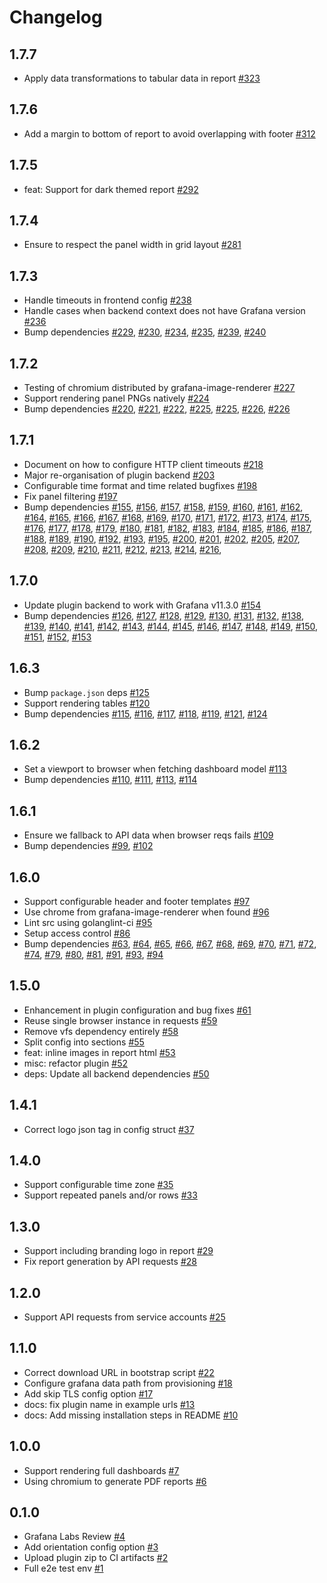 # Changelog

## 1.7.7

- Apply data transformations to tabular data in report  [#323](https://github.com/mahendrapaipuri/grafana-dashboard-reporter-app/pull/323)

## 1.7.6

- Add a margin to bottom of report to avoid overlapping with footer [#312](https://github.com/mahendrapaipuri/grafana-dashboard-reporter-app/pull/312)

## 1.7.5

- feat: Support for dark themed report [#292](https://github.com/mahendrapaipuri/grafana-dashboard-reporter-app/pull/292)

## 1.7.4

- Ensure to respect the panel width in grid layout [#281](https://github.com/mahendrapaipuri/grafana-dashboard-reporter-app/pull/281)

## 1.7.3

- Handle timeouts in frontend config [#238](https://github.com/mahendrapaipuri/grafana-dashboard-reporter-app/pull/238)
- Handle cases when backend context does not have Grafana version [#236](https://github.com/mahendrapaipuri/grafana-dashboard-reporter-app/pull/236)
- Bump dependencies [#229](https://github.com/mahendrapaipuri/grafana-dashboard-reporter-app/pull/229), [#230](https://github.com/mahendrapaipuri/grafana-dashboard-reporter-app/pull/230), [#234](https://github.com/mahendrapaipuri/grafana-dashboard-reporter-app/pull/234), [#235](https://github.com/mahendrapaipuri/grafana-dashboard-reporter-app/pull/235), [#239](https://github.com/mahendrapaipuri/grafana-dashboard-reporter-app/pull/239), [#240](https://github.com/mahendrapaipuri/grafana-dashboard-reporter-app/pull/240)

## 1.7.2

- Testing of chromium distributed by grafana-image-renderer [#227](https://github.com/mahendrapaipuri/grafana-dashboard-reporter-app/pull/227)
- Support rendering panel PNGs natively [#224](https://github.com/mahendrapaipuri/grafana-dashboard-reporter-app/pull/224)
- Bump dependencies [#220](https://github.com/mahendrapaipuri/grafana-dashboard-reporter-app/pull/220), [#221](https://github.com/mahendrapaipuri/grafana-dashboard-reporter-app/pull/221), [#222](https://github.com/mahendrapaipuri/grafana-dashboard-reporter-app/pull/222), [#225](https://github.com/mahendrapaipuri/grafana-dashboard-reporter-app/pull/158), [#225](https://github.com/mahendrapaipuri/grafana-dashboard-reporter-app/pull/225), [#226](https://github.com/mahendrapaipuri/grafana-dashboard-reporter-app/pull/160), [#226](https://github.com/mahendrapaipuri/grafana-dashboard-reporter-app/pull/226)

## 1.7.1

- Document on how to configure HTTP client timeouts [#218](https://github.com/mahendrapaipuri/grafana-dashboard-reporter-app/pull/218)
- Major re-organisation of plugin backend [#203](https://github.com/mahendrapaipuri/grafana-dashboard-reporter-app/pull/203)
- Configurable time format and time related bugfixes [#198](https://github.com/mahendrapaipuri/grafana-dashboard-reporter-app/pull/198)
- Fix panel filtering [#197](https://github.com/mahendrapaipuri/grafana-dashboard-reporter-app/pull/197)
- Bump dependencies [#155](https://github.com/mahendrapaipuri/grafana-dashboard-reporter-app/pull/155), [#156](https://github.com/mahendrapaipuri/grafana-dashboard-reporter-app/pull/156), [#157](https://github.com/mahendrapaipuri/grafana-dashboard-reporter-app/pull/157), [#158](https://github.com/mahendrapaipuri/grafana-dashboard-reporter-app/pull/158), [#159](https://github.com/mahendrapaipuri/grafana-dashboard-reporter-app/pull/159), [#160](https://github.com/mahendrapaipuri/grafana-dashboard-reporter-app/pull/160), [#161](https://github.com/mahendrapaipuri/grafana-dashboard-reporter-app/pull/161), [#162](https://github.com/mahendrapaipuri/grafana-dashboard-reporter-app/pull/162), [#164](https://github.com/mahendrapaipuri/grafana-dashboard-reporter-app/pull/164), [#165](https://github.com/mahendrapaipuri/grafana-dashboard-reporter-app/pull/165), [#166](https://github.com/mahendrapaipuri/grafana-dashboard-reporter-app/pull/166), [#167](https://github.com/mahendrapaipuri/grafana-dashboard-reporter-app/pull/167), [#168](https://github.com/mahendrapaipuri/grafana-dashboard-reporter-app/pull/168), [#169](https://github.com/mahendrapaipuri/grafana-dashboard-reporter-app/pull/169), [#170](https://github.com/mahendrapaipuri/grafana-dashboard-reporter-app/pull/170), [#171](https://github.com/mahendrapaipuri/grafana-dashboard-reporter-app/pull/171), [#172](https://github.com/mahendrapaipuri/grafana-dashboard-reporter-app/pull/172), [#173](https://github.com/mahendrapaipuri/grafana-dashboard-reporter-app/pull/173), [#174](https://github.com/mahendrapaipuri/grafana-dashboard-reporter-app/pull/174), [#175](https://github.com/mahendrapaipuri/grafana-dashboard-reporter-app/pull/175), [#176](https://github.com/mahendrapaipuri/grafana-dashboard-reporter-app/pull/176), [#177](https://github.com/mahendrapaipuri/grafana-dashboard-reporter-app/pull/177), [#178](https://github.com/mahendrapaipuri/grafana-dashboard-reporter-app/pull/178), [#179](https://github.com/mahendrapaipuri/grafana-dashboard-reporter-app/pull/179), [#180](https://github.com/mahendrapaipuri/grafana-dashboard-reporter-app/pull/180), [#181](https://github.com/mahendrapaipuri/grafana-dashboard-reporter-app/pull/181), [#182](https://github.com/mahendrapaipuri/grafana-dashboard-reporter-app/pull/182), [#183](https://github.com/mahendrapaipuri/grafana-dashboard-reporter-app/pull/183), [#184](https://github.com/mahendrapaipuri/grafana-dashboard-reporter-app/pull/184), [#185](https://github.com/mahendrapaipuri/grafana-dashboard-reporter-app/pull/185), [#186](https://github.com/mahendrapaipuri/grafana-dashboard-reporter-app/pull/186), [#187](https://github.com/mahendrapaipuri/grafana-dashboard-reporter-app/pull/187), [#188](https://github.com/mahendrapaipuri/grafana-dashboard-reporter-app/pull/188), [#189](https://github.com/mahendrapaipuri/grafana-dashboard-reporter-app/pull/189), [#190](https://github.com/mahendrapaipuri/grafana-dashboard-reporter-app/pull/190), [#192](https://github.com/mahendrapaipuri/grafana-dashboard-reporter-app/pull/192), [#193](https://github.com/mahendrapaipuri/grafana-dashboard-reporter-app/pull/193), [#195](https://github.com/mahendrapaipuri/grafana-dashboard-reporter-app/pull/195), [#200](https://github.com/mahendrapaipuri/grafana-dashboard-reporter-app/pull/200), [#201](https://github.com/mahendrapaipuri/grafana-dashboard-reporter-app/pull/201), [#202](https://github.com/mahendrapaipuri/grafana-dashboard-reporter-app/pull/202), [#205](https://github.com/mahendrapaipuri/grafana-dashboard-reporter-app/pull/205), [#207](https://github.com/mahendrapaipuri/grafana-dashboard-reporter-app/pull/207), [#208](https://github.com/mahendrapaipuri/grafana-dashboard-reporter-app/pull/208), [#209](https://github.com/mahendrapaipuri/grafana-dashboard-reporter-app/pull/209), [#210](https://github.com/mahendrapaipuri/grafana-dashboard-reporter-app/pull/210), [#211](https://github.com/mahendrapaipuri/grafana-dashboard-reporter-app/pull/211), [#212](https://github.com/mahendrapaipuri/grafana-dashboard-reporter-app/pull/212), [#213](https://github.com/mahendrapaipuri/grafana-dashboard-reporter-app/pull/213), [#214](https://github.com/mahendrapaipuri/grafana-dashboard-reporter-app/pull/214), [#216](https://github.com/mahendrapaipuri/grafana-dashboard-reporter-app/pull/216),

## 1.7.0

- Update plugin backend to work with Grafana v11.3.0 [#154](https://github.com/mahendrapaipuri/grafana-dashboard-reporter-app/pull/154)
- Bump dependencies [#126](https://github.com/mahendrapaipuri/grafana-dashboard-reporter-app/pull/126), [#127](https://github.com/mahendrapaipuri/grafana-dashboard-reporter-app/pull/127), [#128](https://github.com/mahendrapaipuri/grafana-dashboard-reporter-app/pull/128), [#129](https://github.com/mahendrapaipuri/grafana-dashboard-reporter-app/pull/129), [#130](https://github.com/mahendrapaipuri/grafana-dashboard-reporter-app/pull/130), [#131](https://github.com/mahendrapaipuri/grafana-dashboard-reporter-app/pull/131), [#132](https://github.com/mahendrapaipuri/grafana-dashboard-reporter-app/pull/132), [#138](https://github.com/mahendrapaipuri/grafana-dashboard-reporter-app/pull/138), [#139](https://github.com/mahendrapaipuri/grafana-dashboard-reporter-app/pull/139), [#140](https://github.com/mahendrapaipuri/grafana-dashboard-reporter-app/pull/140), [#141](https://github.com/mahendrapaipuri/grafana-dashboard-reporter-app/pull/141), [#142](https://github.com/mahendrapaipuri/grafana-dashboard-reporter-app/pull/142), [#143](https://github.com/mahendrapaipuri/grafana-dashboard-reporter-app/pull/143), [#144](https://github.com/mahendrapaipuri/grafana-dashboard-reporter-app/pull/144), [#145](https://github.com/mahendrapaipuri/grafana-dashboard-reporter-app/pull/145), [#146](https://github.com/mahendrapaipuri/grafana-dashboard-reporter-app/pull/146), [#147](https://github.com/mahendrapaipuri/grafana-dashboard-reporter-app/pull/147), [#148](https://github.com/mahendrapaipuri/grafana-dashboard-reporter-app/pull/148), [#149](https://github.com/mahendrapaipuri/grafana-dashboard-reporter-app/pull/149), [#150](https://github.com/mahendrapaipuri/grafana-dashboard-reporter-app/pull/150), [#151](https://github.com/mahendrapaipuri/grafana-dashboard-reporter-app/pull/151), [#152](https://github.com/mahendrapaipuri/grafana-dashboard-reporter-app/pull/152), [#153](https://github.com/mahendrapaipuri/grafana-dashboard-reporter-app/pull/153)

## 1.6.3

- Bump `package.json` deps [#125](https://github.com/mahendrapaipuri/grafana-dashboard-reporter-app/pull/125)
- Support rendering tables [#120](https://github.com/mahendrapaipuri/grafana-dashboard-reporter-app/pull/120)
- Bump dependencies [#115](https://github.com/mahendrapaipuri/grafana-dashboard-reporter-app/pull/115), [#116](https://github.com/mahendrapaipuri/grafana-dashboard-reporter-app/pull/116), [#117](https://github.com/mahendrapaipuri/grafana-dashboard-reporter-app/pull/117), [#118](https://github.com/mahendrapaipuri/grafana-dashboard-reporter-app/pull/118), [#119](https://github.com/mahendrapaipuri/grafana-dashboard-reporter-app/pull/119), [#121](https://github.com/mahendrapaipuri/grafana-dashboard-reporter-app/pull/121), [#124](https://github.com/mahendrapaipuri/grafana-dashboard-reporter-app/pull/124)

## 1.6.2

- Set a viewport to browser when fetching dashboard model [#113](https://github.com/mahendrapaipuri/grafana-dashboard-reporter-app/pull/113)
- Bump dependencies [#110](https://github.com/mahendrapaipuri/grafana-dashboard-reporter-app/pull/110), [#111](https://github.com/mahendrapaipuri/grafana-dashboard-reporter-app/pull/111), [#113](https://github.com/mahendrapaipuri/grafana-dashboard-reporter-app/pull/113), [#114](https://github.com/mahendrapaipuri/grafana-dashboard-reporter-app/pull/114)

## 1.6.1

- Ensure we fallback to API data when browser reqs fails [#109](https://github.com/mahendrapaipuri/grafana-dashboard-reporter-app/pull/109)
- Bump dependencies [#99](https://github.com/mahendrapaipuri/grafana-dashboard-reporter-app/pull/99), [#102](https://github.com/mahendrapaipuri/grafana-dashboard-reporter-app/pull/102)

## 1.6.0

- Support configurable header and footer templates [#97](https://github.com/mahendrapaipuri/grafana-dashboard-reporter-app/pull/97)
- Use chrome from grafana-image-renderer when found [#96](https://github.com/mahendrapaipuri/grafana-dashboard-reporter-app/pull/96)
- Lint src using golanglint-ci [#95](https://github.com/mahendrapaipuri/grafana-dashboard-reporter-app/pull/95)
- Setup access control [#86](https://github.com/mahendrapaipuri/grafana-dashboard-reporter-app/pull/86)
- Bump dependencies [#63](https://github.com/mahendrapaipuri/grafana-dashboard-reporter-app/pull/63), [#64](https://github.com/mahendrapaipuri/grafana-dashboard-reporter-app/pull/64), [#65](https://github.com/mahendrapaipuri/grafana-dashboard-reporter-app/pull/65), [#66](https://github.com/mahendrapaipuri/grafana-dashboard-reporter-app/pull/66), [#67](https://github.com/mahendrapaipuri/grafana-dashboard-reporter-app/pull/67), [#68](https://github.com/mahendrapaipuri/grafana-dashboard-reporter-app/pull/68), [#69](https://github.com/mahendrapaipuri/grafana-dashboard-reporter-app/pull/69), [#70](https://github.com/mahendrapaipuri/grafana-dashboard-reporter-app/pull/70), [#71](https://github.com/mahendrapaipuri/grafana-dashboard-reporter-app/pull/71), [#72](https://github.com/mahendrapaipuri/grafana-dashboard-reporter-app/pull/72), [#74](https://github.com/mahendrapaipuri/grafana-dashboard-reporter-app/pull/74), [#79](https://github.com/mahendrapaipuri/grafana-dashboard-reporter-app/pull/79), [#80](https://github.com/mahendrapaipuri/grafana-dashboard-reporter-app/pull/80), [#81](https://github.com/mahendrapaipuri/grafana-dashboard-reporter-app/pull/81), [#91](https://github.com/mahendrapaipuri/grafana-dashboard-reporter-app/pull/91), [#93](https://github.com/mahendrapaipuri/grafana-dashboard-reporter-app/pull/93), [#94](https://github.com/mahendrapaipuri/grafana-dashboard-reporter-app/pull/94)

## 1.5.0

- Enhancement in plugin configuration and bug fixes [#61](https://github.com/mahendrapaipuri/grafana-dashboard-reporter-app/pull/61)
- Reuse single browser instance in requests [#59](https://github.com/mahendrapaipuri/grafana-dashboard-reporter-app/pull/59)
- Remove vfs dependency entirely [#58](https://github.com/mahendrapaipuri/grafana-dashboard-reporter-app/pull/58)
- Split config into sections [#55](https://github.com/mahendrapaipuri/grafana-dashboard-reporter-app/pull/55)
- feat: inline images in report html [#53](https://github.com/mahendrapaipuri/grafana-dashboard-reporter-app/pull/53)
- misc: refactor plugin [#52](https://github.com/mahendrapaipuri/grafana-dashboard-reporter-app/pull/52)
- deps: Update all backend dependencies [#50](https://github.com/mahendrapaipuri/grafana-dashboard-reporter-app/pull/50)

## 1.4.1

- Correct logo json tag in config struct [#37](https://github.com/mahendrapaipuri/grafana-dashboard-reporter-app/pull/37)

## 1.4.0

- Support configurable time zone [#35](https://github.com/mahendrapaipuri/grafana-dashboard-reporter-app/pull/35)
- Support repeated panels and/or rows [#33](https://github.com/mahendrapaipuri/grafana-dashboard-reporter-app/pull/33)

## 1.3.0

- Support including branding logo in report [#29](https://github.com/mahendrapaipuri/grafana-dashboard-reporter-app/pull/29)
- Fix report generation by API requests [#28](https://github.com/mahendrapaipuri/grafana-dashboard-reporter-app/pull/28)

## 1.2.0

- Support API requests from service accounts [#25](https://github.com/mahendrapaipuri/grafana-dashboard-reporter-app/pull/25)

## 1.1.0

- Correct download URL in bootstrap script [#22](https://github.com/mahendrapaipuri/grafana-dashboard-reporter-app/pull/22)
- Configure grafana data path from provisioning [#18](https://github.com/mahendrapaipuri/grafana-dashboard-reporter-app/pull/18)
- Add skip TLS config option [#17](https://github.com/mahendrapaipuri/grafana-dashboard-reporter-app/pull/17)
- docs: fix plugin name in example urls [#13](https://github.com/mahendrapaipuri/grafana-dashboard-reporter-app/pull/13)
- docs: Add missing installation steps in README [#10](https://github.com/mahendrapaipuri/grafana-dashboard-reporter-app/pull/10)

## 1.0.0

- Support rendering full dashboards [#7](https://github.com/mahendrapaipuri/grafana-dashboard-reporter-app/pull/7)
- Using chromium to generate PDF reports [#6](https://github.com/mahendrapaipuri/grafana-dashboard-reporter-app/pull/6)

## 0.1.0

- Grafana Labs Review [#4](https://github.com/mahendrapaipuri/grafana-dashboard-reporter-app/pull/4)
- Add orientation config option [#3](https://github.com/mahendrapaipuri/grafana-dashboard-reporter-app/pull/3)
- Upload plugin zip to CI artifacts [#2](https://github.com/mahendrapaipuri/grafana-dashboard-reporter-app/pull/2)
- Full e2e test env [#1](https://github.com/mahendrapaipuri/grafana-dashboard-reporter-app/pull/1)
